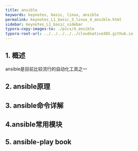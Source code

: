 ```yaml
---
title: ansible
keywords: keynotes, basic, linux, ansible
permalink: keynotes_L1_basic_3_linux_4_ansible.html
sidebar: keynotes_L1_basic_sidebar
typora-copy-images-to: ./pics/4_ansible
typora-root-url: ../../../../../cloudnative365.github.io
---
```


## 1. 概述

ansible是目前比较流行的自动化工具之一

## 2. ansible原理



## 3. ansible命令详解



## 4.ansible常用模块



## 5. ansible-play book

